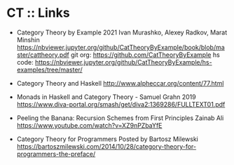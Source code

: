 # CT :: Links

* Category Theory by Example 2021
Ivan Murashko, Alexey Radkov, Marat Minshin
https://nbviewer.jupyter.org/github/CatTheoryByExample/book/blob/master/cattheory.pdf
git org:
https://github.com/CatTheoryByExample
hs code:
https://nbviewer.jupyter.org/github/CatTheoryByExample/hs-examples/tree/master/

* Category Theory and Haskell
http://www.alpheccar.org/content/77.html

* Monads in Haskell and Category Theory - Samuel Grahn 2019
https://www.diva-portal.org/smash/get/diva2:1369286/FULLTEXT01.pdf

* Peeling the Banana: Recursion Schemes from First Principles
Zainab Ali
https://www.youtube.com/watch?v=XZ9nPZbaYfE

* Category Theory for Programmers
Posted by Bartosz Milewski 
https://bartoszmilewski.com/2014/10/28/category-theory-for-programmers-the-preface/
